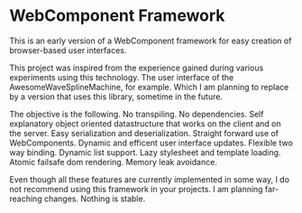 # WebComponent Framework
This is an early version of a WebComponent framework for easy creation of browser-based user interfaces.

This project was inspired from the experience gained during various experiments using this technology. The user interface of the AwesomeWaveSplineMachine, for example. Which I am planning to replace by a version that uses this library, sometime in the future.

The objective is the following. No transpiling. No dependencies. Self explanatory object oriented datastructure that works on the client and on the server. Easy serialization and deserialization. Straight forward use of WebComponents. Dynamic and efficent user interface updates. Flexible two way binding. Dynamic list support. Lazy stylesheet and template loading. Atomic failsafe dom rendering. Memory leak avoidance.

Even though all these features are currently implemented in some way, I do not recommend using this framework in your projects. I am planning far-reaching changes. Nothing is stable.

